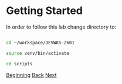 # Getting Started

In order to follow this lab change directory to:

```bash

cd ~/workspace/DEVWKS-2601

source venv/bin/activate

cd scripts


```



[Beginning](../README.md)   [Back](../README.md)  [Next](./step2.md)

